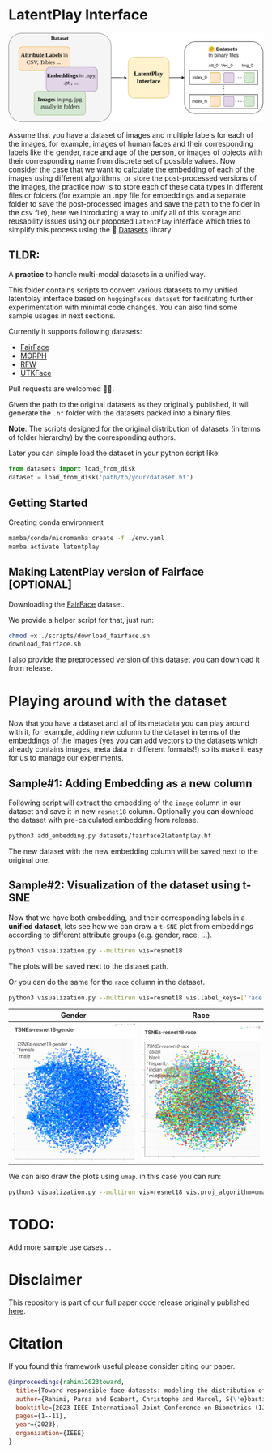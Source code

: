 
# LatentPlay Interface

![teaser](./imgs/latentplay_teaser.drawio.png)

Assume that you have a dataset of images and multiple labels for each of the images, for example, images of human faces and their corresponding labels like the gender, race and age of the person, or images of objects with their corresponding name from discrete set of possible values. Now consider the case that we want to calculate the embedding of each of the images using different algorithms, or store the post-processed versions of the images, the practice now is to store each of these data types in different files or folders (for example an .npy file for embeddings and a separate folder to save the post-processed images and save the path to the folder in the csv file), here we introducing a way to unify all of this storage and reusability issues using our proposed `LatentPlay` interface which tries to simplify this process using the 🤗 [Datasets](https://huggingface.co/docs/datasets/en/index) library.  


## TLDR: 
A **practice** to handle multi-modal datasets in a unified way.

This folder contains scripts to convert various datasets to my unified latentplay interface based on  `huggingfaces dataset` for facilitating further experimentation with minimal code changes. You can also find some sample usages in next sections.

Currently it supports following datasets: 
- [FairFace](https://github.com/joojs/fairface)
- [MORPH](https://ieeexplore.ieee.org/document/1613043)
- [RFW](http://www.whdeng.cn/RFW/index.html)
- [UTKFace](https://susanqq.github.io/UTKFace/)

Pull requests are welcomed 🤝🏻.

Given the path to the original datasets as they originally published, it will generate the `.hf` folder with the datasets packed into a binary files.

**Note**: The scripts designed for the original distribution of datasets (in terms of folder hierarchy) by the corresponding authors. 

Later you can simple load the dataset in your python script like: 
```python
from datasets import load_from_disk 
dataset = load_from_disk('path/to/your/dataset.hf')
```


## Getting Started 
Creating conda environment
```bash
mamba/conda/micromamba create -f ./env.yaml
mamba activate latentplay
```


## Making LatentPlay version of Fairface [OPTIONAL] 

Downloading the [FairFace](https://drive.google.com/file/d/1Z1RqRo0_JiavaZw2yzZG6WETdZQ8qX86/view) dataset.

We provide a helper script for that, just run:
```bash
chmod +x ./scripts/download_fairface.sh
download_fairface.sh
```

I also provide the preprocessed version of this dataset you can download it from release.


# Playing around with the dataset
Now that you have a dataset and all of its metadata you can play around with it, for example, adding new column to the dataset in terms of the embeddings of the images (yes you can add vectors to the datasets which already contains images, meta data in different formats!!) so its make it easy for us to manage our experiments. 

## Sample#1: Adding Embedding as a new column
Following script will extract the embedding of the `image` column in our dataset and save it in new `resnet18` column.
Optionally you can download the dataset with pre-calculated embedding from release.

```bash
python3 add_embedding.py datasets/fairface2latentplay.hf
```

The new dataset with the new embedding column will be saved next to the original one.


## Sample#2: Visualization of the dataset using t-SNE
Now that we have both embedding, and their corresponding labels in a **unified dataset**, lets see how we can draw a `t-SNE` plot from embeddings according to different attribute groups (e.g.  gender, race, ...).

```bash
python3 visualization.py --multirun vis=resnet18  
```
The plots will be saved next to the dataset path.

Or you can do the same for the `race` column in the dataset.
```bash 
python3 visualization.py --multirun vis=resnet18 vis.label_keys=['race']  
```

| Gender                              | Race           |
|--------------------------------------|--------------------------------------|
| <img src="./imgs/tsne_resnet18_gender.png" width="500"/>| <img src="./imgs/tsne_resnet18_race.png" width="500"/>|


We can also draw the plots using `umap`. in this case you can run:
```bash
python3 visualization.py --multirun vis=resnet18 vis.proj_algorithm=umap
```

# TODO: 
Add more sample use cases ...

# Disclaimer
This repository is part of our full paper code release originally published [here](https://gitlab.idiap.ch/biometric/sg_latent_modeling). 

# Citation
If you found this framework useful please consider citing our paper. 

```bibtex
@inproceedings{rahimi2023toward,
  title={Toward responsible face datasets: modeling the distribution of a disentangled latent space for sampling face images from demographic groups},
  author={Rahimi, Parsa and Ecabert, Christophe and Marcel, S{\'e}bastien},
  booktitle={2023 IEEE International Joint Conference on Biometrics (IJCB)},
  pages={1--11},
  year={2023},
  organization={IEEE}
}
```